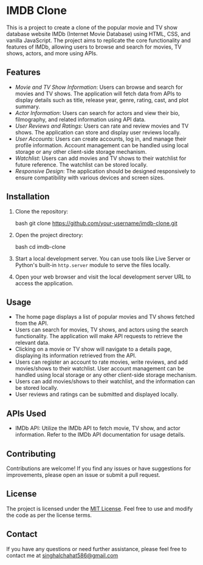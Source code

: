 # IMDB Clone

This is a project to create a clone of the popular movie and TV show database website IMDb (Internet Movie Database) using HTML, CSS, and vanilla JavaScript. The project aims to replicate the core functionality and features of IMDb, allowing users to browse and search for movies, TV shows, actors, and more using APIs.

## Features

- *Movie and TV Show Information*: Users can browse and search for movies and TV shows. The application will fetch data from APIs to display details such as title, release year, genre, rating, cast, and plot summary.
- *Actor Information*: Users can search for actors and view their bio, filmography, and related information using API data.
- *User Reviews and Ratings*: Users can rate and review movies and TV shows. The application can store and display user reviews locally.
- *User Accounts*: Users can create accounts, log in, and manage their profile information. Account management can be handled using local storage or any other client-side storage mechanism.
- *Watchlist*: Users can add movies and TV shows to their watchlist for future reference. The watchlist can be stored locally.
- *Responsive Design*: The application should be designed responsively to ensure compatibility with various devices and screen sizes.

## Installation

1. Clone the repository:

   bash
   git clone https://github.com/your-username/imdb-clone.git
   

2. Open the project directory:

   bash
   cd imdb-clone
   

3. Start a local development server. You can use tools like Live Server or Python's built-in `http.server` module to serve the files locally.

4. Open your web browser and visit the local development server URL to access the application.

## Usage

- The home page displays a list of popular movies and TV shows fetched from the API.
- Users can search for movies, TV shows, and actors using the search functionality. The application will make API requests to retrieve the relevant data.
- Clicking on a movie or TV show will navigate to a details page, displaying its information retrieved from the API.
- Users can register an account to rate movies, write reviews, and add movies/shows to their watchlist. User account management can be handled using local storage or any other client-side storage mechanism.
- Users can add movies/shows to their watchlist, and the information can be stored locally.
- User reviews and ratings can be submitted and displayed locally.

## APIs Used

- IMDb API: Utilize the IMDb API to fetch movie, TV show, and actor information. Refer to the IMDb API documentation for usage details.

## Contributing

Contributions are welcome! If you find any issues or have suggestions for improvements, please open an issue or submit a pull request.

## License

The project is licensed under the [MIT License](LICENSE). Feel free to use and modify the code as per the license terms.

## Contact

If you have any questions or need further assistance, please feel free to contact me at singhalchahat586@gmail.com
